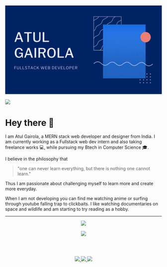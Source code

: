![](atul-gairola.png)


![](https://komarev.com/ghpvc/?username=atul-gairola)

# Hey there 👋 
I am Atul Gairola, a MERN stack web developer and designer from India. 
I am currently working as a Fullstack web dev intern  and also taking freelance works :computer:, while pursuing my Btech in Computer Science :mortar_board:.

I believe in the philosophy that 
> "one can never learn everything, but there is nothing one cannot learn."

Thus I am passionate about challenging myself to learn more and create more everyday. 

When I am not developing you can find me watching anime or surfing through youtube falling trap to clickbaits. I like watching documentaries on space and wildlife and am starting to try reading as a hobby.

***

<p align="center"><img src="https://github-readme-stats.vercel.app/api?username=atul-gairola&show_icons=true&count_private=true&custom_title=Repository-Stats&hide=stars&disable_animations" /></p>

<p align="center"><img src="https://github-readme-stats.vercel.app/api/top-langs/?username=atul-gairola&layout=compact&langs_count=7" /></p>

<br />
<br />
<p align="center" >
 <a href="https://www.linkedin.com/in/atul-gairola-06875319b/">
  <img src="https://img.shields.io/static/v1?&label= &logo=linkedin&message=LinkdeIn" />
</a>
 <a href="https://dev.to/atulgairola">
  <img src="https://img.shields.io/static/v1?&label= &logo=dev.to&message=Dev.to" />
</a> 
 <a href="https://twitter.com/atul__gairola">
  <img src="https://img.shields.io/static/v1?&label= &logo=twitter&message=Twitter" />
</a>
</p>
